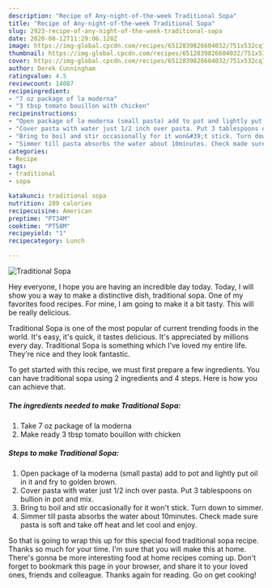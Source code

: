 ```yaml
---
description: "Recipe of Any-night-of-the-week Traditional Sopa"
title: "Recipe of Any-night-of-the-week Traditional Sopa"
slug: 2923-recipe-of-any-night-of-the-week-traditional-sopa
date: 2020-08-12T11:29:06.128Z
image: https://img-global.cpcdn.com/recipes/6512839826604032/751x532cq70/traditional-sopa-recipe-main-photo.jpg
thumbnail: https://img-global.cpcdn.com/recipes/6512839826604032/751x532cq70/traditional-sopa-recipe-main-photo.jpg
cover: https://img-global.cpcdn.com/recipes/6512839826604032/751x532cq70/traditional-sopa-recipe-main-photo.jpg
author: Derek Cunningham
ratingvalue: 4.5
reviewcount: 14087
recipeingredient:
- "7 oz package of la moderna"
- "3 tbsp tomato bouillon with chicken"
recipeinstructions:
- "Open package of la moderna (small pasta) add to pot and lightly put oil in it and fry to golden brown."
- "Cover pasta with water just 1/2 inch over pasta. Put 3 tablespoons on bullion in pot and mix."
- "Bring to boil and stir occasionally for it won&#39;t stick. Turn down to simmer."
- "Simmer till pasta absorbs the water about 10minutes. Check made sure pasta is soft and take off heat and let cool and enjoy."
categories:
- Recipe
tags:
- traditional
- sopa

katakunci: traditional sopa 
nutrition: 289 calories
recipecuisine: American
preptime: "PT34M"
cooktime: "PT58M"
recipeyield: "1"
recipecategory: Lunch

---
```



![Traditional Sopa](https://img-global.cpcdn.com/recipes/6512839826604032/751x532cq70/traditional-sopa-recipe-main-photo.jpg)

Hey everyone, I hope you are having an incredible day today. Today, I will show you a way to make a distinctive dish, traditional sopa. One of my favorites food recipes. For mine, I am going to make it a bit tasty. This will be really delicious.



Traditional Sopa is one of the most popular of current trending foods in the world. It's easy, it's quick, it tastes delicious. It's appreciated by millions every day. Traditional Sopa is something which I've loved my entire life. They're nice and they look fantastic.


To get started with this recipe, we must first prepare a few ingredients. You can have traditional sopa using 2 ingredients and 4 steps. Here is how you can achieve that.

<!--inarticleads1-->

##### The ingredients needed to make Traditional Sopa:

1. Take 7 oz package of la moderna
1. Make ready 3 tbsp tomato bouillon with chicken




<!--inarticleads2-->

##### Steps to make Traditional Sopa:

1. Open package of la moderna (small pasta) add to pot and lightly put oil in it and fry to golden brown.
1. Cover pasta with water just 1/2 inch over pasta. Put 3 tablespoons on bullion in pot and mix.
1. Bring to boil and stir occasionally for it won&#39;t stick. Turn down to simmer.
1. Simmer till pasta absorbs the water about 10minutes. Check made sure pasta is soft and take off heat and let cool and enjoy.




So that is going to wrap this up for this special food traditional sopa recipe. Thanks so much for your time. I'm sure that you will make this at home. There's gonna be more interesting food at home recipes coming up. Don't forget to bookmark this page in your browser, and share it to your loved ones, friends and colleague. Thanks again for reading. Go on get cooking!
